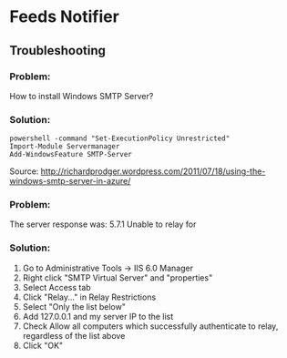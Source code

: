 ﻿# Feeds Notifier

## Troubleshooting

### Problem:

How to install Windows SMTP Server?

### Solution:

    powershell -command "Set-ExecutionPolicy Unrestricted"
    Import-Module Servermanager
    Add-WindowsFeature SMTP-Server

Source: http://richardprodger.wordpress.com/2011/07/18/using-the-windows-smtp-server-in-azure/

### Problem:

The server response was: 5.7.1 Unable to relay for <outgoing address>

### Solution:

1. Go to Administrative Tools -> IIS 6.0 Manager
2. Right click "SMTP Virtual Server" and "properties"
3. Select Access tab
4. Click "Relay..." in Relay Restrictions
5. Select "Only the list below"
6. Add 127.0.0.1 and my server IP to the list
7. Check Allow all computers which successfully authenticate to relay, regardless of the list above
8. Click "OK"

